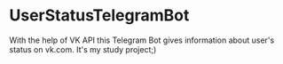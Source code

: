 # UserStatusTelegramBot
With the help of VK API this Telegram Bot gives information about user's status on vk.com. It's my study project;)
